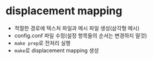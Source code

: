 # displacement mapping

- 적절한 경로에 텍스처 파일과 메시 파일 생성(삼각형 메시)
- config.conf 파일 수정(설정 항목들의 순서는 변경하지 말것)
- `make prep`로 전처리 실행
- `make`로 displacement mapping 생성